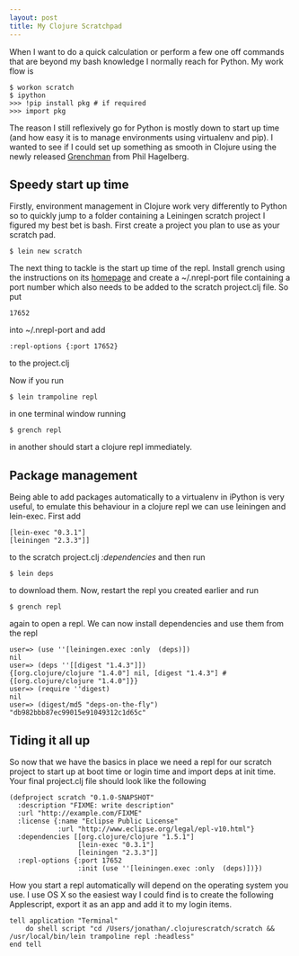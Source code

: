 ```yaml
---
layout: post
title: My Clojure Scratchpad
---
```


When I want to do a quick calculation or perform a few one off commands that are beyond my bash knowledge I normally reach for Python. My work flow is

    $ workon scratch
    $ ipython
    >>> !pip install pkg # if required
    >>> import pkg

The reason I still reflexively go for Python is mostly down to start up time (and how easy it is to manage environments using virtualenv and pip). I wanted to see if I could set up something as smooth in Clojure using the newly released [Grenchman][1] from Phil Hagelberg.

## Speedy start up time

Firstly, environment management in Clojure work very differently to Python so to quickly jump to a folder containing a Leiningen scratch project I figured my best bet is bash. First create a project you plan to use as your scratch pad.

    $ lein new scratch

The next thing to tackle is the start up time of the repl. Install grench using the instructions on its [homepage][1] and create a ~/.nrepl-port file containing a port number which also needs to be added to the scratch project.clj file. So put

    17652

into ~/.nrepl-port and add

    :repl-options {:port 17652} 

to the project.clj

Now if you run 

    $ lein trampoline repl

in one terminal window running

    $ grench repl

in another should start a clojure repl immediately.

## Package management

Being able to add packages automatically to a virtualenv in iPython is very useful, to emulate this behaviour in a clojure repl we can use leiningen and lein-exec. First add

    [lein-exec "0.3.1"]
    [leiningen "2.3.3"]]

to the scratch project.clj *:dependencies* and then run

    $ lein deps

to download them. Now, restart the repl you created earlier and run 

    $ grench repl

again to open a repl. We can now install dependencies and use them from the repl

	user=> (use ''[leiningen.exec :only  (deps)])
	nil
	user=> (deps ''[[digest "1.4.3"]])
	{[org.clojure/clojure "1.4.0"] nil, [digest "1.4.3"] #{[org.clojure/clojure "1.4.0"]}}
	user=> (require ''digest)
	nil
	user=> (digest/md5 "deps-on-the-fly")
	"db982bbb87ec99015e91049312c1d65c"

## Tiding it all up

So now that we have the basics in place we need a repl for our scratch project to start up at boot time or login time and import deps at init time. Your final project.clj file should look like the following

	(defproject scratch "0.1.0-SNAPSHOT"
	  :description "FIXME: write description"
	  :url "http://example.com/FIXME"
	  :license {:name "Eclipse Public License"
   		        :url "http://www.eclipse.org/legal/epl-v10.html"}
	  :dependencies [[org.clojure/clojure "1.5.1"]
   		             [lein-exec "0.3.1"]
       	             [leiningen "2.3.3"]]
	  :repl-options {:port 17652
   		             :init (use ''[leiningen.exec :only  (deps)])})

How you start a repl automatically will depend on the operating system you use. I use OS X so the easiest way I could find is to create the following Applescript, export it as an app and add it to my login items.

	tell application "Terminal"
        do shell script "cd /Users/jonathan/.clojurescratch/scratch && /usr/local/bin/lein trampoline repl :headless"
    end tell


[1]: http://leiningen.org/grench.html "Grenchman Homepage"
